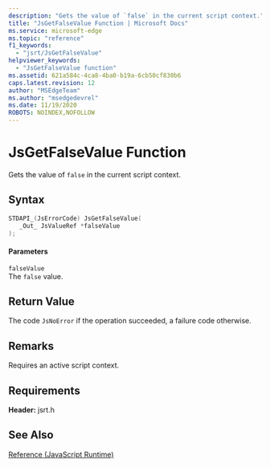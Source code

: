 ```yaml
---
description: "Gets the value of `false` in the current script context."
title: "JsGetFalseValue Function | Microsoft Docs"
ms.service: microsoft-edge
ms.topic: "reference"
f1_keywords: 
  - "jsrt/JsGetFalseValue"
helpviewer_keywords: 
  - "JsGetFalseValue function"
ms.assetid: 621a584c-4ca8-4ba0-b19a-6cb50cf830b6
caps.latest.revision: 12
author: "MSEdgeTeam"
ms.author: "msedgedevrel"
ms.date: 11/19/2020
ROBOTS: NOINDEX,NOFOLLOW
---
```

# JsGetFalseValue Function

Gets the value of `false` in the current script context.  
  
## Syntax  
  
```cpp  
STDAPI_(JsErrorCode) JsGetFalseValue(  
   _Out_ JsValueRef *falseValue  
);  
```  
  
#### Parameters  
 `falseValue`  
 The `false` value.  
  
## Return Value  
 The code `JsNoError` if the operation succeeded, a failure code otherwise.  
  
## Remarks  
 Requires an active script context.  
  
## Requirements  
 **Header:** jsrt.h  
  
## See Also  
 [Reference (JavaScript Runtime)](../chakra-hosting/reference-javascript-runtime.md)
